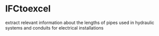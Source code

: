 # IFCtoexcel
extract relevant information about the lengths of pipes used in hydraulic systems and conduits for electrical installations
